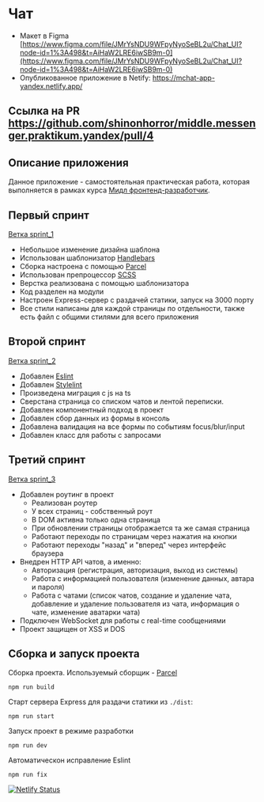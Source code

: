 # Чат

- Макет в Figma [https://www.figma.com/file/JMrYsNDU9WFpyNyoSeBL2u/Chat_UI?node-id=1%3A498&t=AiHaW2LRE6iwSB9m-0](https://www.figma.com/file/JMrYsNDU9WFpyNyoSeBL2u/Chat_UI?node-id=1%3A498&t=AiHaW2LRE6iwSB9m-0)
- Опубликованное приложение в Netify: https://mchat-app-yandex.netlify.app/

## Ссылка на PR https://github.com/shinonhorror/middle.messenger.praktikum.yandex/pull/4

## Описание приложения

Данное приложение - самостоятельная практическая работа, которая выполняется в рамках курса [Мидл фронтенд-разработчик](https://practicum.yandex.ru/middle-frontend/).

## Первый спринт

[Ветка sprint_1](https://github.com/shinonhorror/middle.messenger.praktikum.yandex/tree/sprint_1)

- Небольшое изменение дизайна шаблона
- Использован шаблонизатор [Handlebars](https://handlebarsjs.com/)
- Сборка настроена с помощью [Parcel](https://parceljs.org/)
- Использован препроцессор [SCSS](https://sass-scss.ru/)
- Верстка реализована с помощью шаблонизатора
- Код разделен на модули
- Настроен Express-сервер с раздачей статики, запуск на 3000 порту
- Все стили написаны для каждой страницы по отдельности, также есть файл с общими стилями для всего приложения

## Второй спринт

[Ветка sprint_2](https://github.com/shinonhorror/middle.messenger.praktikum.yandex/tree/sprint_2)

- Добавлен [Eslint](https://eslint.org/)
- Добавлен [Stylelint](https://stylelint.io/)
- Произведена миграция с js на ts
- Сверстана страница со списком чатов и лентой переписки. 
- Добавлен компонентный подход в проект
- Добавлен сбор данных из формы в консоль
- Добавлена валидация на все формы по событиям focus/blur/input
- Добавлен класс для работы с запросами
## Третий спринт

[Ветка sprint_3](https://github.com/shinonhorror/middle.messenger.praktikum.yandex/tree/sprint_3)

- Добавлен роутинг в проект
  - Реализован роутер
  - У всех страниц - собственный роут
  - В DOM активна только одна страница
  - При обновлении страницы отображается та же самая страница
  - Работают переходы по страницам через нажатия на кнопки
  - Работают переходы "назад" и "вперед" через интерфейс браузера
- Внедрен HTTP API чатов, а именно:
  - Авторизация (регистрация, авторизация, выход из системы)
  - Работа с информацией пользователя (изменение данных, автара и пароля)
  - Работа с чатами (список чатов, создание и удаление чата, добавление и удаление пользователя из чата, информация о чате, изменение аватарки чата)
- Подключен WebSocket для работы с real-time сообщениями
- Проект защищен от XSS и DOS
## Сборка и запуск проекта

Сборка проекта. Используемый сборщик - [Parcel](https://parceljs.org/)

```
npm run build
```

Старт сервера Express для раздачи статики из `./dist`:

```
npm run start
```

Запуск проект в режиме разработки

```
npm run dev
```

Автоматическон исправление Eslint

```
npm run fix
```

[![Netlify Status](https://api.netlify.com/api/v1/badges/0589535f-ff18-43b2-9d5f-e84df8d13eaa/deploy-status)](https://app.netlify.com/sites/mchat-app-yandex/deploys)
